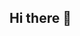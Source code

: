 ## Hi there 👋

<!--
**mfrnudin/mfrnudin** is a ✨ _special_ ✨ repository because its `README.md` (this file) appears on your GitHub profile.

# 💫 About Me:
Halo! 👋 Saya adalah seorang calon developer. Saat ini, saya sedang aktif belajar dan mengeksplorasi dunia [ Python,CSS,Html ].<br><br>Di GitHub ini, kamu akan menemukan proyek-proyek sederhana, tugas-tugas latihan, dan eksperimen kode yang saya buat selama proses belajar. Saya percaya bahwa cara terbaik untuk belajar adalah dengan mencoba, dan saya senang membagikan perjalanan saya di sini.<br><br>    🌱 Sedang belajar: "Python,Css,Html"<br><br>    📫 Hubungi saya di: "hangood@uti.ac.id"<br><br>    ⚡ Fakta menarik: "Suka ngoding sambil dengerin musik rap "


## 🌐 Socials:
[![Instagram](https://img.shields.io/badge/Instagram-%23E4405F.svg?logo=Instagram&logoColor=white)](https://instagram.com/hangood24) 

# 💻 Tech Stack:
![C++](https://img.shields.io/badge/c++-%2300599C.svg?style=for-the-badge&logo=c%2B%2B&logoColor=white) ![Bash Script](https://img.shields.io/badge/bash_script-%23121011.svg?style=for-the-badge&logo=gnu-bash&logoColor=white) ![Cloudflare](https://img.shields.io/badge/Cloudflare-F38020?style=for-the-badge&logo=Cloudflare&logoColor=white)
# 📊 GitHub Stats:
![](https://github-readme-stats.vercel.app/api?username=mfrnudin&theme=dark&hide_border=false&include_all_commits=false&count_private=false)<br/>
![](https://nirzak-streak-stats.vercel.app/?user=mfrnudin&theme=dark&hide_border=false)<br/>
![](https://github-readme-stats.vercel.app/api/top-langs/?username=mfrnudin&theme=dark&hide_border=false&include_all_commits=false&count_private=false&layout=compact)

## 🏆 GitHub Trophies
![](https://github-profile-trophy.vercel.app/?username=mfrnudin&theme=gruvbox&no-frame=false&no-bg=true&margin-w=4)

### ✍️ Random Dev Quote
![](https://quotes-github-readme.vercel.app/api?type=horizontal&theme=radical)

### 🔝 Top Contributed Repo
![](https://github-contributor-stats.vercel.app/api?username=mfrnudin&limit=5&theme=dark&combine_all_yearly_contributions=true)

---
[![](https://visitcount.itsvg.in/api?id=mfrnudin&icon=0&color=0)](https://visitcount.itsvg.in)

<!-- Proudly created with GPRM ( https://gprm.itsvg.in ) -->
